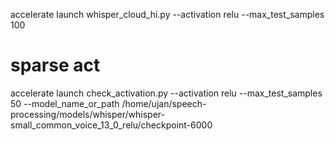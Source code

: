 accelerate launch whisper_cloud_hi.py --activation relu --max_test_samples 100

# sparse act
accelerate launch check_activation.py --activation relu --max_test_samples 50 --model_name_or_path /home/ujan/speech-processing/models/whisper/whisper-small_common_voice_13_0_relu/checkpoint-6000